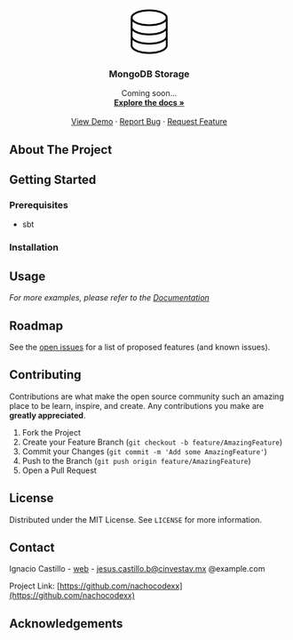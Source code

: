 
<!-- PROJECT LOGO -->
<br />
<p align="center">
  <a href="#">
    <img src="images/logo.png" alt="Logo" width="80" height="80">
  </a>

  <h3 align="center">MongoDB Storage</h3>

  <p align="center">
    Coming soon...
    <br />
    <a href="#"><strong>Explore the docs »</strong></a>
    <br />
    <br />
    <a href="#">View Demo</a>
    ·
    <a href="#">Report Bug</a>
    ·
    <a href="#">Request Feature</a>
  </p>
</p>



<!-- TABLE OF CONTENTS -->
<!-- ## Table of Contents --> 
<!-- 
* [About the Project](#about-the-project)
  * [Built With](#built-with)
* [Getting Started](#getting-started)
  * [Prerequisites](#prerequisites)
  * [Installation](#installation)
* [Usage](#usage)
* [Roadmap](#roadmap)
* [Contributing](#contributing)
* [License](#license)
* [Contact](#contact)
* [Acknowledgements](#acknowledgements) --> 



<!-- ABOUT THE PROJECT -->
## About The Project

<!--[![Product Name Screen Shot][product-screenshot]](https://example.com) -->

<!-- GETTING STARTED -->
## Getting Started

### Prerequisites
* sbt
### Installation

<!-- USAGE EXAMPLES -->
## Usage

_For more examples, please refer to the [Documentation](https://example.com)_

<!-- ROADMAP -->
## Roadmap
See the [open issues](https://github.com/nachocodexx/cinvestav-qrs/issues) for a list of proposed features (and known issues).
<!-- CONTRIBUTING -->
## Contributing

Contributions are what make the open source community such an amazing place to be learn, inspire, and create. Any contributions you make are **greatly appreciated**.

1. Fork the Project
2. Create your Feature Branch (`git checkout -b feature/AmazingFeature`)
3. Commit your Changes (`git commit -m 'Add some AmazingFeature'`)
4. Push to the Branch (`git push origin feature/AmazingFeature`)
5. Open a Pull Request



<!-- LICENSE -->
## License

Distributed under the MIT License. See `LICENSE` for more information.



<!-- CONTACT -->
## Contact

Ignacio Castillo - [web](https://nachocodexx.github.io/) - jesus.castillo.b@cinvestav.mx @example.com

Project Link: [https://github.com/nachocodexx](https://github.com/nachocodexx)



<!-- ACKNOWLEDGEMENTS -->
## Acknowledgements
